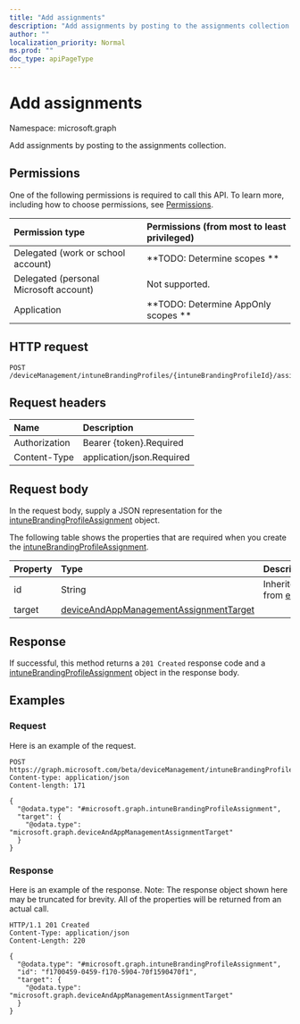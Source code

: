```yaml
---
title: "Add assignments"
description: "Add assignments by posting to the assignments collection."
author: ""
localization_priority: Normal
ms.prod: ""
doc_type: apiPageType
---
```


# Add assignments

Namespace: microsoft.graph

Add assignments by posting to the assignments collection.

## Permissions
One of the following permissions is required to call this API. To learn more, including how to choose permissions, see [Permissions](/concepts/permissions-reference.md).

|Permission type|Permissions (from most to least privileged)|
|:---|:---|
|Delegated (work or school account)|**TODO: Determine scopes **|
|Delegated (personal Microsoft account)|Not supported.|
|Application|**TODO: Determine AppOnly scopes **|

## HTTP request
<!-- {
  "blockType": "ignored"
}
-->
``` http
POST /deviceManagement/intuneBrandingProfiles/{intuneBrandingProfileId}/assignments/$ref
```

## Request headers
|Name|Description|
|:---|:---|
|Authorization|Bearer {token}.Required|
|Content-Type|application/json.Required|

## Request body
In the request body, supply a JSON representation for the [intuneBrandingProfileAssignment](../resources/intunebrandingprofileassignment.md) object.

The following table shows the properties that are required when you create the [intuneBrandingProfileAssignment](../resources/intunebrandingprofileassignment.md).

|Property|Type|Description|
|:---|:---|:---|
|id|String| Inherited from [entity](../resources/entity.md)|
|target|[deviceAndAppManagementAssignmentTarget](../resources/deviceandappmanagementassignmenttarget.md)||



## Response
If successful, this method returns a `201 Created` response code and a [intuneBrandingProfileAssignment](../resources/intunebrandingprofileassignment.md) object in the response body.

## Examples

### Request
Here is an example of the request.
<!-- {
  "blockType": "request",
  "name": "create_intunebrandingprofileassignment_from_"
}
-->
``` http
POST https://graph.microsoft.com/beta/deviceManagement/intuneBrandingProfiles/{intuneBrandingProfileId}/assignments
Content-type: application/json
Content-length: 171

{
  "@odata.type": "#microsoft.graph.intuneBrandingProfileAssignment",
  "target": {
    "@odata.type": "microsoft.graph.deviceAndAppManagementAssignmentTarget"
  }
}
```

### Response
Here is an example of the response. Note: The response object shown here may be truncated for brevity. All of the properties will be returned from an actual call.
<!-- {
  "blockType": "response",
  "truncated": true,
  "@odata.type": "microsoft.graph.intunebrandingprofileassignment"
}
-->
``` http
HTTP/1.1 201 Created
Content-Type: application/json
Content-Length: 220

{
  "@odata.type": "#microsoft.graph.intuneBrandingProfileAssignment",
  "id": "f1700459-0459-f170-5904-70f1590470f1",
  "target": {
    "@odata.type": "microsoft.graph.deviceAndAppManagementAssignmentTarget"
  }
}
```

